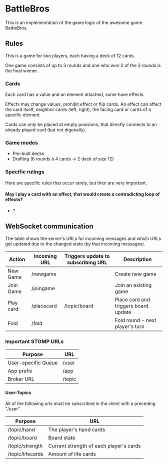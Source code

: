 # BattleBros
This is an implementation of the game logic of the awesome game BattleBros.

## Rules
This is a game for two players, each having a deck of 12 cards.

One game consists of up to 3 rounds and one who won 2 of the 3 rounds is the final winner.

### Cards
Each card has a value and an element attached, some have effects.

Effects may change values, prohibit effect or flip cards.
An effect can affect the card itself, neighbor cards (left, right), the facing card or cards of a specific element.

Cards can only be placed at empty posisions, that directly connects to an already played card (but not digonally).

### Game modes
- Pre-built decks
- Drafting (6 rounds à 4 cards -> 2 deck of size 12)

### Specific rulings
Here are specific rules that occur rarely, but then are very important.

#### May I play a card with an effect, that would create a contradicting loop of effects?
- ?

## WebSocket communication
The table shows the server's URLs for incoming messages and which URLs get updated due to the changed state (by that incoming messages).

| Action          | Incoming URL | Triggers update to subscribing URL | Description                             |
|-----------------|--------------|------------------------------------|-----------------------------------------|
| New Game        | /newgame     |                                    | Create new game                         |
| Join Game       | /joingame    |                                    | Join an existing game                   |
| Play card       | /placecard   | /topic/board                       | Place card and triggers board update    |
| Fold            | /fold        |                                    | Fold round - next player's turn         |

### Important STOMP URLs
| Purpose             | URL    |
|---------------------|--------|
| User-specific Queue | /user  |
| App prefix          | /app   |
| Broker URL          | /topic |

#### User-Topics
All of the following urls must be subscribed in the client with a preceding "/user".

| Purpose          | URL                                     |
|------------------|-----------------------------------------|
| /topic/hand      | The player's hand cards                 |
| /topic/board     | Board state                             |
| /topic/strength  | Current strength of each player's cards |
| /topic/lifecards | Amount of life cards                    |
